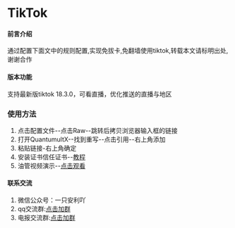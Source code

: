 # TikTok

#### 前言介绍
通过配置下面文中的规则配置,实现免拔卡,免翻墙使用tiktok,转载本文请标明出处,谢谢合作


#### 版本功能
支持最新版tiktok 18.3.0，可看直播，优化推送的直播与地区


### 使用方法

1.  点击配置文件--点击Raw--跳转后拷贝浏览器输入框的链接
2.  打开QuantumultX--找到重写--点击引用--右上角添加
3.  粘贴链接-右上角确定
4.  安装证书信任证书--[教程](https://gitee.com/bp233/script/raw/master/CA.md)
5.  油管视频演示--[点击观看](https://youtu.be/MF2ZghTQens)

#### 联系交流

1.  微信公众号：一只安利吖
2.  qq交流群:[点击加群](https://jq.qq.com/?_wv=1027&k=Tz4N7IM3)
3.  电报交流群:[点击加群](https://t.me/baipiao_666) 
